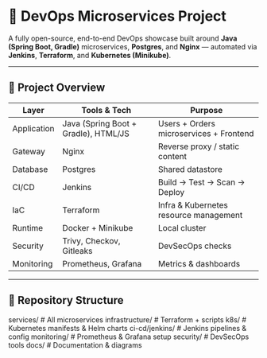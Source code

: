 # 🚀 DevOps Microservices Project

A fully open-source, end-to-end DevOps showcase built around **Java (Spring Boot, Gradle)** microservices, **Postgres**, and **Nginx** — automated via **Jenkins**, **Terraform**, and **Kubernetes (Minikube)**.

---

## 🧩 Project Overview

| Layer | Tools & Tech | Purpose |
|-------|---------------|---------|
| Application | Java (Spring Boot + Gradle), HTML/JS | Users + Orders microservices + Frontend |
| Gateway | Nginx | Reverse proxy / static content |
| Database | Postgres | Shared datastore |
| CI/CD | Jenkins | Build → Test → Scan → Deploy |
| IaC | Terraform | Infra & Kubernetes resource management |
| Runtime | Docker + Minikube | Local cluster |
| Security | Trivy, Checkov, Gitleaks | DevSecOps checks |
| Monitoring | Prometheus, Grafana | Metrics & dashboards |

---

## 📂 Repository Structure

services/ # All microservices
infrastructure/ # Terraform + scripts
k8s/ # Kubernetes manifests & Helm charts
ci-cd/jenkins/ # Jenkins pipelines & config
monitoring/ # Prometheus & Grafana setup
security/ # DevSecOps tools
docs/ # Documentation & diagrams
